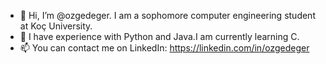 - 👋 Hi, I’m @ozgedeger. I am a sophomore computer engineering student at Koç University.
- 🌱 I have experience with Python and Java.I am currently learning C.
- 📫 You can contact me on LinkedIn: https://linkedin.com/in/ozgedeger

<!---
ozgedeger/ozgedeger is a ✨ special ✨ repository because its `README.md` (this file) appears on your GitHub profile.
You can click the Preview link to take a look at your changes.
--->
